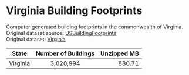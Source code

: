 # Virginia Building Footprints  

Computer generated building footprints in the commonwealth of Virginia.  
Original dataset source: [USBuildingFootprints](https://github.com/Microsoft/USBuildingFootprints)  
Original dataset: [Virginia](https://usbuildingdata.blob.core.windows.net/usbuildings/Virginia.zip)  

| State         | Number of Buildings  | Unzipped MB |
| ------------- |:-------------:| -----:|
| [Virginia](https://usbuildingdata.blob.core.windows.net/usbuildings/Virginia.zip)|3,020,994|880.71|